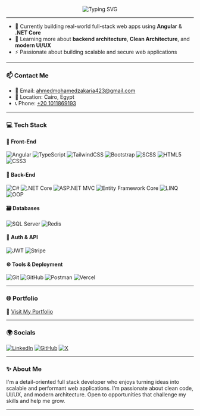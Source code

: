 <p align="center">
  <img src="https://readme-typing-svg.demolab.com?font=Fira+Code&weight=500&size=24&pause=1000&center=true&vCenter=true&width=435&lines=Hi+%F0%9F%91%8B%2C+I'm+Ahmed+Zakaria;Full+Stack+Developer;Angular+%7C+.NET+Core+Enthusiast" alt="Typing SVG" />
</p>

---

- 💼 Currently building real-world full-stack web apps using **Angular** & **.NET Core**
- 🧠 Learning more about **backend architecture**, **Clean Architecture**, and **modern UI/UX**
- ⚡ Passionate about building scalable and secure web applications

---

### 📫 Contact Me

- 📧 Email: [ahmedmohamedzakaria423@gmail.com](mailto:ahmedmohamedzakaria423@gmail.com)
- 📍 Location: Cairo, Egypt
- 📞 Phone: [+20 1011869193](tel:+201011869193)

---

### 💻 Tech Stack

#### 🎨 Front-End
![Angular](https://img.shields.io/badge/Angular-DD0031?style=for-the-badge&logo=angular&logoColor=white)
![TypeScript](https://img.shields.io/badge/TypeScript-3178C6?style=for-the-badge&logo=typescript&logoColor=white)
![TailwindCSS](https://img.shields.io/badge/TailwindCSS-38B2AC?style=for-the-badge&logo=tailwind-css&logoColor=white)
![Bootstrap](https://img.shields.io/badge/Bootstrap-7952B3?style=for-the-badge&logo=bootstrap&logoColor=white)
![SCSS](https://img.shields.io/badge/SCSS-CC6699?style=for-the-badge&logo=sass&logoColor=white)
![HTML5](https://img.shields.io/badge/HTML5-E34F26?style=for-the-badge&logo=html5&logoColor=white)
![CSS3](https://img.shields.io/badge/CSS3-1572B6?style=for-the-badge&logo=css3&logoColor=white)

#### 🧩 Back-End
![C#](https://img.shields.io/badge/C%23-239120?style=for-the-badge&logo=c-sharp&logoColor=white)
![.NET Core](https://img.shields.io/badge/.NET-512BD4?style=for-the-badge&logo=dotnet&logoColor=white)
![ASP.NET MVC](https://img.shields.io/badge/ASP.NET%20MVC-512BD4?style=for-the-badge&logo=dotnet&logoColor=white)
![Entity Framework Core](https://img.shields.io/badge/EF%20Core-000000?style=for-the-badge&logo=dotnet&logoColor=white)
![LINQ](https://img.shields.io/badge/LINQ-512BD4?style=for-the-badge&logo=dotnet&logoColor=white)
![OOP](https://img.shields.io/badge/OOP-Paradigm-20c997?style=for-the-badge)

#### 🗃️ Databases
![SQL Server](https://img.shields.io/badge/SQL%20Server-CC2927?style=for-the-badge&logo=microsoftsqlserver&logoColor=white)
![Redis](https://img.shields.io/badge/Redis-DC382D?style=for-the-badge&logo=redis&logoColor=white)

#### 🔐 Auth & API
![JWT](https://img.shields.io/badge/JWT-000000?style=for-the-badge&logo=JSON%20web%20tokens&logoColor=white)
![Stripe](https://img.shields.io/badge/Stripe-008CDD?style=for-the-badge&logo=stripe&logoColor=white)

#### ⚙️ Tools & Deployment
![Git](https://img.shields.io/badge/Git-F05032?style=for-the-badge&logo=git&logoColor=white)
![GitHub](https://img.shields.io/badge/GitHub-181717?style=for-the-badge&logo=github&logoColor=white)
![Postman](https://img.shields.io/badge/Postman-FF6C37?style=for-the-badge&logo=postman&logoColor=white)
![Vercel](https://img.shields.io/badge/Vercel-000000?style=for-the-badge&logo=vercel&logoColor=white)

---

### 🌐 Portfolio

📎 [Visit My Portfolio](https://my-portfolio-z1no.vercel.app/)

---

### 🌍 Socials

[![LinkedIn](https://img.shields.io/badge/LinkedIn-blue?style=for-the-badge&logo=linkedin&logoColor=white)](https://linkedin.com/in/ahmed-zakaria-454aa8319)
[![GitHub](https://img.shields.io/badge/GitHub-black?style=for-the-badge&logo=github&logoColor=white)](https://github.com/ahmedzakaria2003)
[![X](https://img.shields.io/badge/X-black?style=for-the-badge&logo=twitter&logoColor=white)](https://x.com/AhmedZ003)

---

### ✨ About Me

I'm a detail-oriented full stack developer who enjoys turning ideas into scalable and performant web applications. I’m passionate about clean code, UI/UX, and modern architecture. Open to opportunities that challenge my skills and help me grow.

---

<!-- Optional: Add pinned projects here if you want -->


